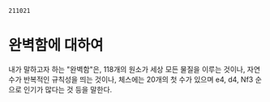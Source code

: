 `211021`
# 완벽함에 대하여
내가 말하고자 하는 "완벽함"은, 118개의 원소가 세상 모든 물질을 이루는 것이나, 자연수가 반복적인 규칙성을 띄는 것이나, 체스에는 20개의 첫 수가 있으며 e4, d4, Nf3 순으로 인기가 많다는 것 등을 말한다.
